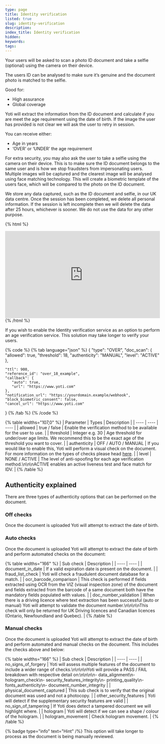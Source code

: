 ```yaml
---
type: page
title: Identity verification
listed: true
slug: identity-verification
description: 
index_title: Identity verification
hidden: 
keywords: 
tags: 
---
```


Your users will be asked to scan a photo ID document and take a selfie (optional) using the camera on their device. 

The users ID can be analysed to make sure it’s genuine and the document photo is matched to the selfie. 

Good for:

- High assurance
- Global coverage

Yoti will extract the information from the ID document and calculate if you are meet the age requirement using the date of birth. If the image the user has provided is not clear we will ask the user to retry in session. 

You can receive either:

- Age in years
- ‘OVER’ or ‘UNDER’ the age requirement

For extra security, you may also ask the user to take a selfie using the camera on their device. This is to make sure the ID document belongs to the same user and is how we stop fraudsters from impersonating users. Multiple images will be captured and the clearest image will be analysed using face matching technology. This will create a biometric template of the users face, which will be compared to the photo on the ID document.

We store any data captured, such as the ID document and selfie, in our UK data centre. Once the session has been completed, we delete all personal information. If the session is left incomplete then we will delete the data after 25 hours, whichever is sooner. We do not use the data for any other purpose.

{% html %}
<div style="padding:56.25% 0 0 0;position:relative;"><iframe src="https://player.vimeo.com/video/647416549?h=e408543512&amp;badge=0&amp;autopause=0&amp;player_id=0&amp;app_id=58479" frameborder="0" allow="autoplay; fullscreen; picture-in-picture" allowfullscreen style="position:absolute;top:0;left:0;width:100%;height:100%;" title="AVS_IDV_SHORT.mp4"></iframe></div><script src="https://player.vimeo.com/api/player.js"></script>
{% /html %}

If you wish to enable the Identity verification service as an option to perform an age verification service. This solution may take longer to verify your users. 

{% code %}
{% tab language="json" %}
{
    "type": "OVER",
    "doc_scan": {
        "allowed": true,
        "threshold": 18,
        "authenticity": "MANUAL",
        "level": "ACTIVE"
    },

    "ttl": 900,
    "reference_id": "over_18_example",
    "callback": {
       "auto": true,
       "url": "https://www.yoti.com"
    },
    "notification_url": "https://yourdomain.example/webhook",
    "block_biometric_consent": false,
    "cancel_url": "https://www.yoti.com"
}
{% /tab %}
{% /code %}

{% table widths="107,0" %}
| Parameter | Types | Description | 
| ---- | ---- | ---- | 
| allowed | true / false | Enable the verification method to be available for the user to use. | 
| threshold | Integer e.g. 30 | Age threshold for under/over age limits. We recommend this to be the exact age of the threshold you want to cover. | 
| authenticity | OFF / AUTO / MANUAL | If you would like to enable this, Yoti will perform a visual check on the document.  For more information on the types of checks please head [here](/identity-verification/document). | 
| level | NONE / ACTIVE | The level of anti-spoofing for each age verification method.\n\n\nACTIVE enables an active liveness test and face match for IDV. | 
{% /table %}

## Authenticity explained

There are three types of authenticity options that can be performed on the document. 

### Off checks

Once the document is uploaded Yoti will attempt to extract the date of birth. 

### Auto checks

Once the document is uploaded Yoti will attempt to extract the date of birth and perform automated checks on the document:

{% table widths="166" %}
| Sub check | Description | 
| ---- | ---- | 
| document_in_date | If a valid expiration date is present on the document. | 
| fraud_list_check | Yoti will check a fraudulent document database for a match. | 
| ocr_barcode_comparison | This check is performed if fields extracted using OCR from the VIZ (visual inspection zone) of the document and fields extracted from the barcode of a same document both have the mandatory fields populated with values. | 
| doc_number_validation | When there is a driving licence where text extraction has been successful (auto or manual) Yoti will attempt to validate the document number.\n\n\n\nThis check will only be returned for UK Driving licences and Canadian licences (Ontario, Newfoundland and Quebec). | 
{% /table %}

### Manual checks

Once the document is uploaded Yoti will attempt to extract the date of birth and perform automated and manual checks on the document. This includes the checks above and below:

{% table widths="166" %}
| Sub check | Description | 
| ---- | ---- | 
| no_signs_of_forgery | Yoti will assess multiple features of the document to include a wider range of checks.\n\n\n\nYoti will provide a PASS / FAIL breakdown with respective detail on:\n\n\n\n- data_alignment\n- hologram_check\n- security_features_integrity\n- printing_quality\n- fonts_authenticity\n- document_number_integrity | 
| physical_document_captured | This sub check is to verify that the original document was used and not a photocopy. | 
| other_security_features | Yoti will detect if the supplementary security features are valid | 
| no_sign_of_tampering | If Yoti does detect a tampered document we will highlight where. | 
| hologram | Yoti will detect if we can see a shape / colour of the hologram. | 
| hologram_movement | Check hologram movement. | 
{% /table %}

{% badge type="info" text="Hint" /%} This option will take longer to process as the document is being manually reviewed.